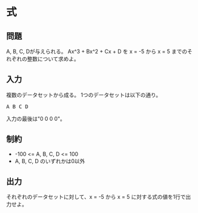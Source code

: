 # 式

## 問題

A, B, C, Dが与えられる。
Ax^3 + Bx^2 + Cx + D を x = -5 から x = 5 までのそれぞれの整数について求めよ。

## 入力

複数のデータセットから成る。
1つのデータセットは以下の通り。

<pre>
A B C D
</pre>

入力の最後は"0 0 0 0"。

## 制約

* -100 <= A, B, C, D <= 100
* A, B, C, D のいずれかは0以外

## 出力

それぞれのデータセットに対して、x = -5 から x = 5 に対する式の値を1行で出力せよ。
